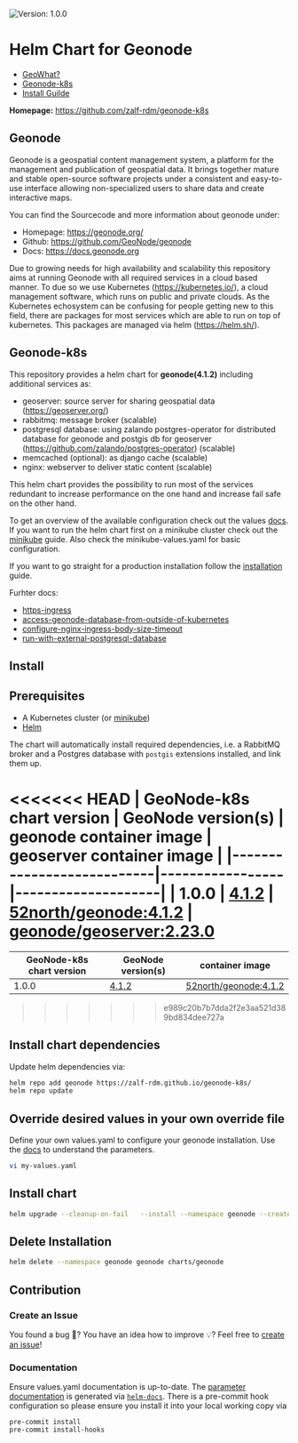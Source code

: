 
![Version: 1.0.0](https://img.shields.io/badge/Version-1.0.0-informational?style=flat-square)

# Helm Chart for Geonode

- [GeoWhat?](#Geonode)
- [Geonode-k8s](#geonode-k8s)
- [Install Guilde](#install)

**Homepage:** <https://github.com/zalf-rdm/geonode-k8s>

Geonode
-------

Geonode is a geospatial content management system, a platform for the management and publication of geospatial data. It brings together mature
and stable open-source software projects under a consistent and easy-to-use interface allowing non-specialized users to share data and
create interactive maps.

You can find the Sourcecode and more information about geonode under:
- Homepage: https://geonode.org/
- Github: https://github.com/GeoNode/geonode
- Docs: https://docs.geonode.org

Due to growing needs for high availability and scalability this repository aims at running Geonode with all required services in a cloud based manner. To due so we use Kubernetes (https://kubernetes.io/), a cloud management software, which runs on public and private clouds. As the Kubernetes echosystem can be confusing for people getting new to this field, there are packages for most services which are able to run on top of kubernetes. This packages are managed via helm (https://helm.sh/).

Geonode-k8s
-----------

This repository provides a helm chart for **geonode(4.1.2)** including additional services as:
- geoserver: source server for sharing geospatial data  (https://geoserver.org/)
- rabbitmq: message broker (scalable)
- postgresql database: using zalando postgres-operator for distributed database for geonode and postgis db for geoserver (https://github.com/zalando/postgres-operator) (scalable)
- memcached (optional): as django cache (scalable)
- nginx: webserver to deliver static content (scalable)

This helm chart provides the possibility to run most of the services redundant to increase performance on the one hand and increase fail safe on the other hand.

To get an overview of the available configuration check out the values [docs](charts/geonode/README.md). If you want to run the helm chart first on a minikube cluster check out the [minikube](docs/minikube-installation.md) guide. Also check the minikube-values.yaml for basic configuration. 

If you want to go straight for a production installation follow the [installation](#install) guide.

Furhter docs:
- [https-ingress](docs/https-ingress.md)
- [access-geonode-database-from-outside-of-kubernetes](docs/access-geonode-database-from-outside.md)
- [configure-nginx-ingress-body-size-timeout](docs/nginx-ingress-class.md)
- [run-with-external-postgresql-database](docs/external-database.md)

Install
-------

## Prerequisites

* A Kubernetes cluster (or [minikube](docs/minikube-installation.md))
* [Helm](https://helm.sh/)

The chart will automatically install required dependencies, i.e. a RabbitMQ broker and a Postgres database with `postgis` extensions installed, and link them up.

<<<<<<< HEAD
| GeoNode-k8s chart version | GeoNode version(s) | geonode container image | geoserver container image | 
|---------------------------|-----------------|--------------------|
| 1.0.0 | [4.1.2](https://github.com/GeoNode/geonode/releases/tag/4.1.2) | [52north/geonode:4.1.2](https://hub.docker.com/r/52north/geonode/tags) | [geonode/geoserver:2.23.0](https://hub.docker.com/r/geonode/geoserver/tags)
=======
| GeoNode-k8s chart version | GeoNode version(s) | container image | 
|---------------------------|-----------------|--------------------|
| 1.0.0 | [4.1.2](https://github.com/GeoNode/geonode/releases/tag/4.1.2) | [52north/geonode:4.1.2](https://hub.docker.com/r/52north/geonode/tags)
>>>>>>> e989c20b7b7dda2f2e3aa521d389bd834dee727a


## Install chart dependencies

Update helm dependencies via:

```bash
helm repo add geonode https://zalf-rdm.github.io/geonode-k8s/
helm repo update
```

## Override desired values in your own override file
Define your own values.yaml to configure your geonode installation. Use the [docs](charts/geonode/README.md) to understand the parameters.

```bash
vi my-values.yaml
```

## Install chart
```bash
helm upgrade --cleanup-on-fail   --install --namespace geonode --create-namespace --values my-values.yaml geonode charts/geonode
```

## Delete Installation
```bash
helm delete --namespace geonode geonode charts/geonode
```

## Contribution

### Create an Issue

You found a bug :lady_beetle:? 
You have an idea how to improve :bulb:?
Feel free to [create an issue](https://github.com/zalf-rdm/geonode-k8s/issues/new/choose)!


### Documentation

Ensure values.yaml documentation is up-to-date. 
The [parameter documentation](charts/geonode/README.md) is generated via [`helm-docs`](https://github.com/norwoodj/helm-docs).
There is a pre-commit hook configuration so please ensure you install it into your local working copy via 

```
pre-commit install
pre-commit install-hooks
```

